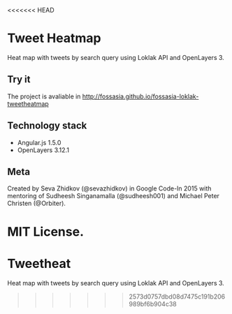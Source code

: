 <<<<<<< HEAD
# Tweet Heatmap
Heat map with tweets by search query using Loklak API and OpenLayers 3.
## Try it
The project is avaliable in http://fossasia.github.io/fossasia-loklak-tweetheatmap
## Technology stack
* Angular.js 1.5.0
* OpenLayers 3.12.1

## Meta
Created by Seva Zhidkov (@sevazhidkov) in Google Code-In 2015 with mentoring of
Sudheesh Singanamalla (@sudheesh001) and Michael Peter Christen (@Orbiter).

MIT License.
=======
# Tweetheat
Heat map with tweets by search query using Loklak API and OpenLayers 3.
>>>>>>> 2573d0757dbd08d7475c191b206989bf6b904c38
